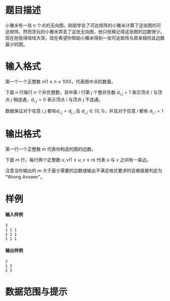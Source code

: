 
# 题目描述

小雅米有一张 $n$ 个点的无向图，刚刚学会了可达矩阵的小雅米计算了这张图的可达矩阵。然而贪玩的小雅米弄丢了这张无向图，他只依稀记得这张图的边数很少。现在他急得哇哇大哭，现在希望你帮助小雅米得到一张可达矩阵与原来相同且边数最少的图。

# 输入格式

第一个一个正整数 $n(1 \leq n \leq 100)$，代表图中点的数量。

下面 $n$ 行每行 $n$ 个非负整数，其中第 $i$ 行第 $j$ 个整非负数 $d_{i,j} = 1$ 表示顶点 $i$ 与顶点 $j$ 相连通，$d_{i,j} = 0$ 表示顶点 $i$ 与顶点 $j$ 不连通。

数据保证对于任意 $i,j$ 都有$d_{i,j}=d_{j,i}$ 且 $d_{i,j}\in\{0,1\}$，并且对于任意 $i$ 都有 $d_{i,i}=1$

# 输出格式

第一行一个正整数 $m$ 代表你构造的图的边数。

下面 $m$ 行，每行两个正整数 $u,v(1 \leq u,v \leq n)$ 代表 $u$ 与 $v$ 之间有一条边。

注意当你输出的 $m$ 大于最少需要的边数或输出不满足格式要求时会被直接判定为 "Wrong Answer"。

# 样例

#### 输入样例

```plain
3
1 1 1
1 1 1
1 1 1
```

#### 输出样例

```plain
2
1 2
2 3
```

# 数据范围与提示



